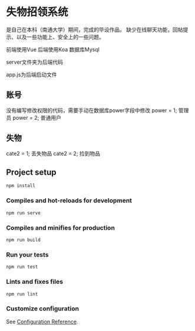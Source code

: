 # 失物招领系统
是自己在本科（南通大学）期间，完成的毕设作品。
缺少在线聊天功能，回帖提示、以及一些功能上、安全上的一些问题。

前端使用Vue
后端使用Koa
数据库Mysql

server文件夹为后端代码

app.js为后端启动文件



## 账号
没有编写修改权限的代码，需要手动在数据库power字段中修改
power = 1; 管理员
power = 2; 普通用户

## 失物
cate2 = 1; 丢失物品
cate2 = 2; 捡到物品

## Project setup
```
npm install
```

### Compiles and hot-reloads for development
```
npm run serve
```

### Compiles and minifies for production
```
npm run build
```

### Run your tests
```
npm run test
```

### Lints and fixes files
```
npm run lint
```

### Customize configuration
See [Configuration Reference](https://cli.vuejs.org/config/).



